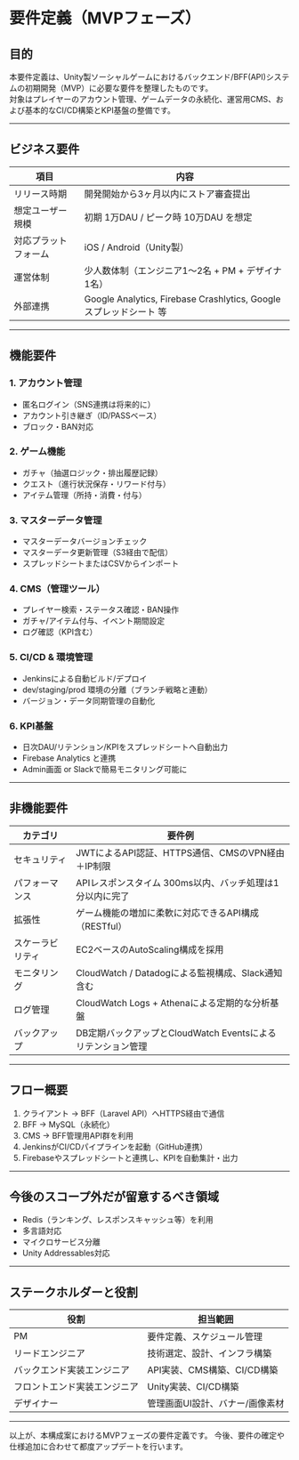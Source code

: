 # 要件定義（MVPフェーズ）

## 目的

本要件定義は、Unity製ソーシャルゲームにおけるバックエンド/BFF(API)システムの初期開発（MVP）に必要な要件を整理したものです。  
対象はプレイヤーのアカウント管理、ゲームデータの永続化、運営用CMS、および基本的なCI/CD構築とKPI基盤の整備です。

---

## ビジネス要件

| 項目                    | 内容                                                                 |
|-------------------------|----------------------------------------------------------------------|
| リリース時期            | 開発開始から3ヶ月以内にストア審査提出                               |
| 想定ユーザー規模        | 初期 1万DAU / ピーク時 10万DAU を想定                                |
| 対応プラットフォーム    | iOS / Android（Unity製）                                            |
| 運営体制                | 少人数体制（エンジニア1～2名 + PM + デザイナ1名）                  |
| 外部連携                | Google Analytics, Firebase Crashlytics, Googleスプレッドシート 等 |

---

## 機能要件

### 1. アカウント管理

- 匿名ログイン（SNS連携は将来的に）
- アカウント引き継ぎ（ID/PASSベース）
- ブロック・BAN対応

### 2. ゲーム機能

- ガチャ（抽選ロジック・排出履歴記録）
- クエスト（進行状況保存・リワード付与）
- アイテム管理（所持・消費・付与）

### 3. マスターデータ管理

- マスターデータバージョンチェック
- マスターデータ更新管理（S3経由で配信）
- スプレッドシートまたはCSVからインポート

### 4. CMS（管理ツール）

- プレイヤー検索・ステータス確認・BAN操作
- ガチャ/アイテム付与、イベント期間設定
- ログ確認（KPI含む）

### 5. CI/CD & 環境管理

- Jenkinsによる自動ビルド/デプロイ
- dev/staging/prod 環境の分離（ブランチ戦略と連動）
- バージョン・データ同期管理の自動化

### 6. KPI基盤

- 日次DAU/リテンション/KPIをスプレッドシートへ自動出力
- Firebase Analytics と連携
- Admin画面 or Slackで簡易モニタリング可能に

---

## 非機能要件

| カテゴリ          | 要件例                                                                 |
|-------------------|------------------------------------------------------------------------|
| セキュリティ       | JWTによるAPI認証、HTTPS通信、CMSのVPN経由＋IP制限                              |
| パフォーマンス     | APIレスポンスタイム 300ms以内、バッチ処理は1分以内に完了              |
| 拡張性             | ゲーム機能の増加に柔軟に対応できるAPI構成（RESTful）                   |
| スケーラビリティ   | EC2ベースのAutoScaling構成を採用                                   |
| モニタリング       | CloudWatch / Datadogによる監視構成、Slack通知含む                      |
| ログ管理           | CloudWatch Logs + Athenaによる定期的な分析基盤                         |
| バックアップ       | DB定期バックアップとCloudWatch Eventsによるリテンション管理            |

---

## フロー概要

1. クライアント → BFF（Laravel API）へHTTPS経由で通信  
2. BFF → MySQL（永続化）  
3. CMS → BFF管理用API群を利用  
4. JenkinsがCI/CDパイプラインを起動（GitHub連携）
5. Firebaseやスプレッドシートと連携し、KPIを自動集計・出力

---

## 今後のスコープ外だが留意するべき領域

- Redis（ランキング、レスポンスキャッシュ等）を利用
- 多言語対応
- マイクロサービス分離
- Unity Addressables対応

---

## ステークホルダーと役割

| 役割       | 担当範囲                             |
|------------|--------------------------------------|
| PM         | 要件定義、スケジュール管理           |
| リードエンジニア | 技術選定、設計、インフラ構築           |
| バックエンド実装エンジニア   | API実装、CMS構築、CI/CD構築           |
| フロントエンド実装エンジニア   | Unity実装、CI/CD構築           |
| デザイナー     | 管理画面UI設計、バナー/画像素材       |

---

以上が、本構成案におけるMVPフェーズの要件定義です。
今後、要件の確定や仕様追加に合わせて都度アップデートを行います。

